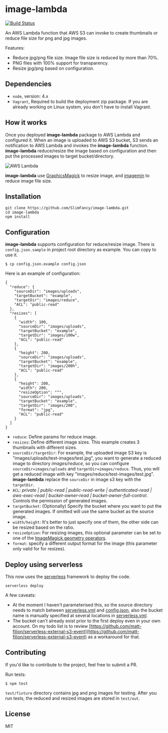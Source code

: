 # image-lambda

[![Build Status](https://travis-ci.org/slimfancy/image-lambda.svg?branch=master)](https://travis-ci.org/slimfancy/image-lambda)

An AWS Lambda function that AWS S3 can invoke to create thumbnails or reduce file size for png and jpg images.

Features:
- Reduce jpg/png file size.  Image file size is reduced by more than 70%.
- PNG files with 100% support for transparency.
- Resize jpg/png based on configuration.

## Dependencies
- `node`, version: 4.x
- `Vagrant`, Required to build the deployment zip package. If you are already working on Linux system, you don't have to install Vagrant.

## How it works

Once you deployed **image-lambda** package to AWS Lambda and configured it. When an image is uploaded to AWS S3 bucket, S3 sends an notification to AWS Lambda and invokes the **image-lambda** function. **image-lambda** reduce/resize the image based on configuration and then put the processed images to target bucket/directory.

![AWS Lambda](http://docs.aws.amazon.com/lambda/latest/dg/images/push-s3-example-10.png)

**image-lambda** use [GraphicsMagick](https://github.com/aheckmann/gm) to resize image, and [imagemin](https://github.com/imagemin/imagemin) to reduce image file size.

## Installation

```
git clone https://github.com/SlimFancy/image-lambda.git
cd image-lambda
npm install
```

## Configuration
**image-lambda** supports configuration for reduce/resize image. There is `config.json.sample` in project root directory as example. You can copy to use it.

```
$ cp config.json.example config.json
```

Here is an example of configuration:

```
{
  "reduce": {
    "sourceDir": "images/uploads",
    "targetBucket": "example",
    "targetDir": "images/reduce",
    "ACL": "public-read"
  },
  "resizes": [
    {
      "width": 100,
      "sourceDir": "images/uploads",
      "targetBucket": "example",
      "targetDir": "images/100w",
      "ACL": "public-read"
    },
    {
      "height": 200,
      "sourceDir": "images/uploads",
      "targetBucket": "example",
      "targetDir": "images/200h",
      "ACL": "public-read"
    },
    {
      "height": 200,
      "width": 200,
      "resizeOption": "^",
      "sourceDir": "images/uploads",
      "targetBucket": "example",
      "targetDir": "images/200",
      "format": "jpg",
      "ACL": "public-read"
    }
  ]
}
```
- `reduce`: Define params for reduce image.
- `resizes`: Define different image sizes. This example creates 3 thumbnails with different sizes.
- `sourceDir/targetDir`: For example, the uploaded image S3 key is "images/uploads/test-images/test.jpg", you want to generate a reduced image to directory *images/reduce*,  so you can configure `sourceDir=images/uploads` and `targetDir=images/reduce`. Thus, you will get a reduced image with key "images/reduce/test-images/test.jpg". **image-lambda** replace the `sourceDir` in image s3 key with the `targetDir`.
- `ACL`: *private | public-read | public-read-write | authenticated-read | aws-exec-read | bucket-owner-read | bucket-owner-full-control*. Controls the permission of generated images.
- `targetBucket`: (Optionally) Specify the bucket where you want to put the generated images. If omitted will use the same bucket as the source image.
- `width/height`: It's better to just specify one of them, the other side can be resized based on the ratio.
- `resizeOption`: For resizing images, this optional parameter can be set to one of the [ImageMagick geometry operators](https://www.imagemagick.org/script/command-line-processing.php#geometry).
- `format`: specify a different output format for the image (this parameter only valid for for resizes).

## Deploy using serverless

This now uses the [serverless](https://github.com/serverless/serverless) framework to deploy the code.

```
serverless deploy
```

A few caveats:
* At the moment I haven't parameterised this, so the source directory needs to match between [serverless.yml](serverless.yml) and [config.json](config.json), also the bucket name is manually specified at several locations in [serverless.yml](serverless.yml).
* The bucket can't already exist prior to the first deploy even in your own account. On my todo list is to review [https://github.com/matt-filion/serverless-external-s3-event](https://github.com/matt-filion/serverless-external-s3-event) as a workaround for that.

## Contributing

If you'd like to contribute to the project, feel free to submit a PR.

Run tests:

```
$ npm test
```

`test/fixture` directory contains jpg and png images for testing. After you run tests, the reduced and resized images are stored in `test/out`.

## License

MIT
